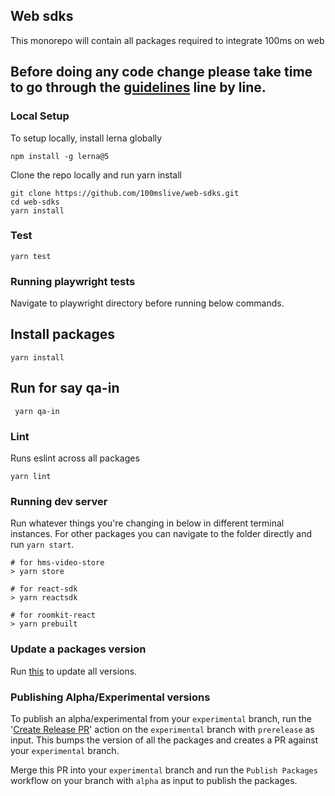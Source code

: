 ## Web sdks

This monorepo will contain all packages required to integrate 100ms on web

## Before doing any code change please take time to go through the [guidelines](./DEVELOPER.MD) line by line.

### Local Setup

To setup locally, install lerna globally

`npm install -g lerna@5`

Clone the repo locally and run yarn install

```
git clone https://github.com/100mslive/web-sdks.git
cd web-sdks
yarn install
```

### Test

```
yarn test
```

### Running playwright tests

Navigate to playwright directory before running below commands.

## Install packages

```
yarn install
```

## Run for say qa-in

```
 yarn qa-in
```

### Lint

Runs eslint across all packages

```
yarn lint
```

### Running dev server

Run whatever things you're changing in below in different terminal instances. For other packages you can navigate to
the folder directly and run `yarn start`.

```
# for hms-video-store
> yarn store

# for react-sdk
> yarn reactsdk

# for roomkit-react
> yarn prebuilt

```

### Update a packages version

Run [this](https://github.com/100mslive/web-sdks/actions/workflows/create-release-pr.yml) to
update all versions.


### Publishing Alpha/Experimental versions

To publish an alpha/experimental from your `experimental` branch, run the '[Create Release PR](https://github.com/100mslive/web-sdks/actions/workflows/publish.yml)' action on the `experimental` branch with `prerelease` as input.
This bumps the version of all the packages and creates a PR against your `experimental` branch.

Merge this PR into your `experimental` branch and run the `Publish Packages` workflow on your branch with `alpha` as input to publish the packages.

